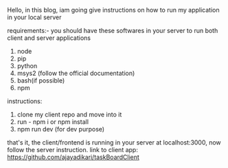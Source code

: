 Hello, in this blog, iam going give instructions on how to run my application in your local server

requirements:- you should have these softwares in your server to run both client and server applications
1. node
2. pip
3. python
4. msys2 (follow the official documentation)
5. bash(if possible)
6. npm

instructions:
1. clone my client repo and move into it
2. run - npm i or npm install
3. npm run dev (for dev purpose)

that's it, the client/frontend is running in your server at localhost:3000, now follow the server instruction. link to client app: https://github.com/ajayadikari/taskBoardClient
